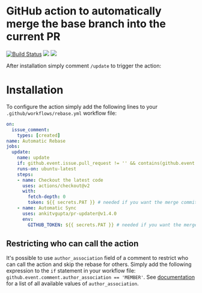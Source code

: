 # GitHub action to automatically merge the base branch into the current PR

[![Build Status](https://api.cirrus-ci.com/github/cirrus-actions/rebase.svg)](https://cirrus-ci.com/github/cirrus-actions/rebase) [![](https://images.microbadger.com/badges/version/cirrusactions/rebase.svg)](https://microbadger.com/images/cirrusactions/rebase) [![](https://images.microbadger.com/badges/image/cirrusactions/rebase.svg)](https://microbadger.com/images/cirrusactions/rebase)

After installation simply comment `/update` to trigger the action:


# Installation

To configure the action simply add the following lines to your `.github/workflows/rebase.yml` workflow file:

```yml
on: 
  issue_comment:
    types: [created]
name: Automatic Rebase
jobs:
  update:
    name: update
    if: github.event.issue.pull_request != '' && contains(github.event.comment.body, '/update')
    runs-on: ubuntu-latest
    steps:
    - name: Checkout the latest code
      uses: actions/checkout@v2
      with:
        fetch-depth: 0
        token: ${{ secrets.PAT }} # needed if you want the merge commit to trigger other workflows in your PR.
    - name: Automatic Sync
      uses: ankitvgupta/pr-updater@v1.4.0
      env:
        GITHUB_TOKEN: ${{ secrets.PAT }} # needed if you want the merge commit to trigger other workflows in your PR.
```

## Restricting who can call the action

It's possible to use `author_association` field of a comment to restrict who can call the action and skip the rebase for others. Simply add the following expression to the `if` statement in your workflow file: `github.event.comment.author_association == 'MEMBER'`. See [documentation](https://developer.github.com/v4/enum/commentauthorassociation/) for a list of all available values of `author_association`.
